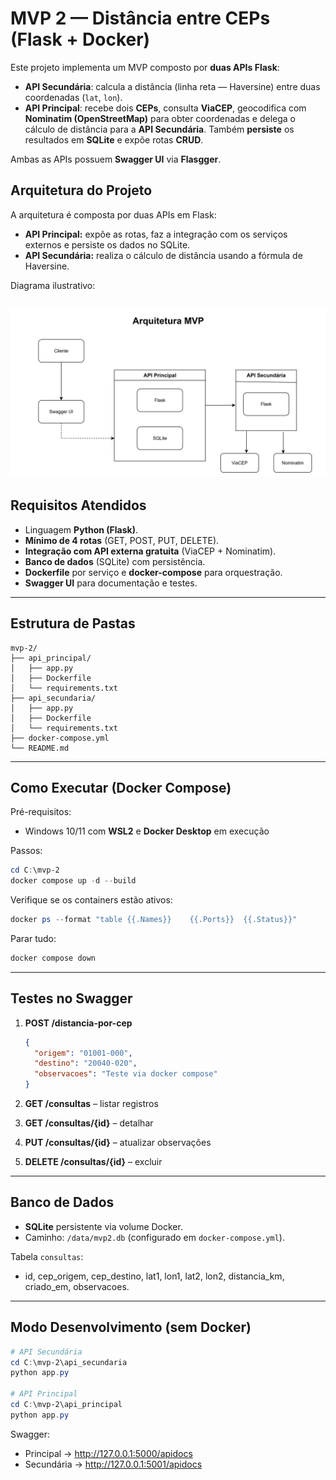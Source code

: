 # MVP 2 — Distância entre CEPs (Flask + Docker)

Este projeto implementa um MVP composto por **duas APIs Flask**:

- **API Secundária**: calcula a distância (linha reta — Haversine) entre duas coordenadas (`lat`, `lon`).
- **API Principal**: recebe dois **CEPs**, consulta **ViaCEP**, geocodifica com **Nominatim (OpenStreetMap)** para obter coordenadas e delega o cálculo de distância para a **API Secundária**. Também **persiste** os resultados em **SQLite** e expõe rotas **CRUD**.

Ambas as APIs possuem **Swagger UI** via **Flasgger**.

## Arquitetura do Projeto

A arquitetura é composta por duas APIs em Flask:  
- **API Principal:** expõe as rotas, faz a integração com os serviços externos e persiste os dados no SQLite.  
- **API Secundária:** realiza o cálculo de distância usando a fórmula de Haversine.  

Diagrama ilustrativo:

![Imagem da Arquitetura do MVP](docs/Arquitetura.png)
---

##  Requisitos Atendidos

- Linguagem **Python (Flask)**.
- **Mínimo de 4 rotas** (GET, POST, PUT, DELETE).
- **Integração com API externa gratuita** (ViaCEP + Nominatim).
- **Banco de dados** (SQLite) com persistência.
- **Dockerfile** por serviço e **docker-compose** para orquestração.
- **Swagger UI** para documentação e testes.

---

##  Estrutura de Pastas

```
mvp-2/
├── api_principal/
│   ├── app.py
│   ├── Dockerfile
│   └── requirements.txt
├── api_secundaria/
│   ├── app.py
│   ├── Dockerfile
│   └── requirements.txt
├── docker-compose.yml
└── README.md
```

---

##  Como Executar (Docker Compose)

Pré-requisitos:
- Windows 10/11 com **WSL2** e **Docker Desktop** em execução

Passos:

```powershell
cd C:\mvp-2
docker compose up -d --build
```

Verifique se os containers estão ativos:

```powershell
docker ps --format "table {{.Names}}	{{.Ports}}	{{.Status}}"
```

Parar tudo:

```powershell
docker compose down
```

---

##  Testes no Swagger

1. **POST /distancia-por-cep**
   ```json
   {
     "origem": "01001-000",
     "destino": "20040-020",
     "observacoes": "Teste via docker compose"
   }
   ```

2. **GET /consultas** – listar registros
3. **GET /consultas/{id}** – detalhar
4. **PUT /consultas/{id}** – atualizar observações
5. **DELETE /consultas/{id}** – excluir

---

##  Banco de Dados

- **SQLite** persistente via volume Docker.
- Caminho: `/data/mvp2.db` (configurado em `docker-compose.yml`).

Tabela `consultas`:
- id, cep_origem, cep_destino, lat1, lon1, lat2, lon2, distancia_km, criado_em, observacoes.

---

##  Modo Desenvolvimento (sem Docker)

```powershell
# API Secundária
cd C:\mvp-2\api_secundaria
python app.py

# API Principal
cd C:\mvp-2\api_principal
python app.py
```

Swagger:
- Principal → http://127.0.0.1:5000/apidocs
- Secundária → http://127.0.0.1:5001/apidocs

